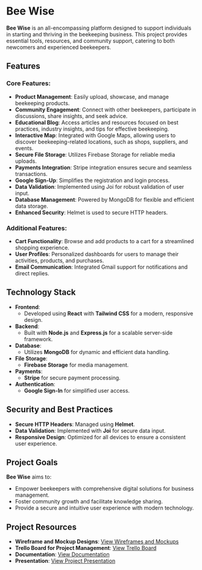 # Bee Wise

**Bee Wise** is an all-encompassing platform designed to support individuals in starting and thriving in the beekeeping business. This project provides essential tools, resources, and community support, catering to both newcomers and experienced beekeepers.

## Features

### Core Features:
- **Product Management**: Easily upload, showcase, and manage beekeeping products.
- **Community Engagement**: Connect with other beekeepers, participate in discussions, share insights, and seek advice.
- **Educational Blog**: Access articles and resources focused on best practices, industry insights, and tips for effective beekeeping.
- **Interactive Map**: Integrated with Google Maps, allowing users to discover beekeeping-related locations, such as shops, suppliers, and events.
- **Secure File Storage**: Utilizes Firebase Storage for reliable media uploads.
- **Payments Integration**: Stripe integration ensures secure and seamless transactions.
- **Google Sign-Up**: Simplifies the registration and login process.
- **Data Validation**: Implemented using Joi for robust validation of user input.
- **Database Management**: Powered by MongoDB for flexible and efficient data storage.
- **Enhanced Security**: Helmet is used to secure HTTP headers.

### Additional Features:
- **Cart Functionality**: Browse and add products to a cart for a streamlined shopping experience.
- **User Profiles**: Personalized dashboards for users to manage their activities, products, and purchases.
- **Email Communication**: Integrated Gmail support for notifications and direct replies.

## Technology Stack

- **Frontend**: 
  - Developed using **React** with **Tailwind CSS** for a modern, responsive design.
- **Backend**: 
  - Built with **Node.js** and **Express.js** for a scalable server-side framework.
- **Database**: 
  - Utilizes **MongoDB** for dynamic and efficient data handling.
- **File Storage**: 
  - **Firebase Storage** for media management.
- **Payments**: 
  - **Stripe** for secure payment processing.
- **Authentication**: 
  - **Google Sign-In** for simplified user access.

## Security and Best Practices

- **Secure HTTP Headers**: Managed using **Helmet**.
- **Data Validation**: Implemented with **Joi** for secure data input.
- **Responsive Design**: Optimized for all devices to ensure a consistent user experience.

## Project Goals

**Bee Wise** aims to:
- Empower beekeepers with comprehensive digital solutions for business management.
- Foster community growth and facilitate knowledge sharing.
- Provide a secure and intuitive user experience with modern technology.

## Project Resources

- **Wireframe and Mockup Designs**: [View Wireframes and Mockups](https://www.figma.com/design/VYr5HuIwVIR3o8vSiBhyXs/BeeWise?node-id=0-1&t=gQjz45vggBav7uEg-1)
- **Trello Board for Project Management**: [View Trello Board](https://trello.com/invite/b/6706a4e049dd62d89fa3541b/ATTI1d691ccaf8ad207b06027539ff12e5d35DC3CDFE/beewise)
- **Documentation**: [View Documentation](file:///C:/Users/Orange/Desktop/Areej's%20things/Bee%20Wise%20DOC_Areej%20Abumuhfouz.pdf)
- **Presentation**: [View Project Presentation](https://www.canva.com/design/DAGJRje0oIs/TuRYxNpBFCpplq3rLgvssw/edit?utm_content=DAGJRje0oIs&utm_campaign=designshare&utm_medium=link2&utm_source=sharebutton)
